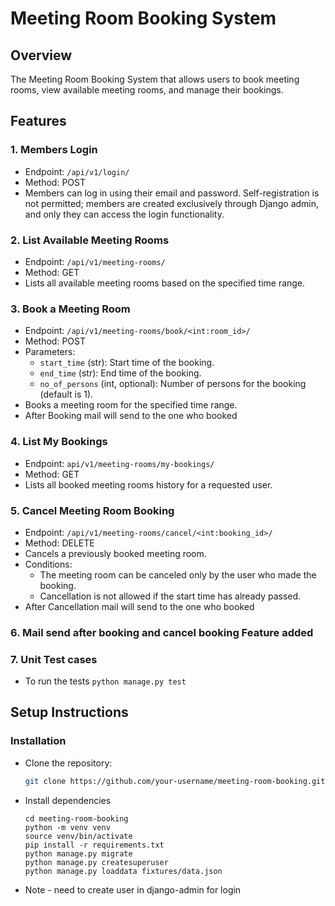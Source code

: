 # Meeting Room Booking System

## Overview
The Meeting Room Booking System that allows users to book meeting rooms, view available meeting rooms, and manage their bookings.

## Features

### 1. Members Login
- Endpoint: `/api/v1/login/`
- Method: POST
- Members can log in using their email and password. Self-registration is    not permitted; members are created exclusively through Django admin, and only they can access the login functionality.

### 2. List Available Meeting Rooms
- Endpoint: `/api/v1/meeting-rooms/`
- Method: GET
- Lists all available meeting rooms based on the specified time range.

### 3. Book a Meeting Room
- Endpoint: `/api/v1/meeting-rooms/book/<int:room_id>/`
- Method: POST
- Parameters:
  - `start_time` (str): Start time of the booking.
  - `end_time` (str): End time of the booking.
  - `no_of_persons` (int, optional): Number of persons for the booking (default is 1).
- Books a meeting room for the specified time range.
- After Booking mail will send to the one who booked

### 4. List My Bookings
- Endpoint: `api/v1/meeting-rooms/my-bookings/`
- Method: GET
- Lists all booked meeting rooms history for a requested user.

### 5. Cancel Meeting Room Booking
- Endpoint: `/api/v1/meeting-rooms/cancel/<int:booking_id>/`
- Method: DELETE
- Cancels a previously booked meeting room.
- Conditions:
  - The meeting room can be canceled only by the user who made the booking.
  - Cancellation is not allowed if the start time has already passed.
- After Cancellation mail will send to the one who booked


### 6. Mail send after booking and cancel booking Feature added

### 7. Unit Test cases
- To run the tests ```python manage.py test```


## Setup Instructions

### Installation
-  Clone the repository:
   ```bash
   git clone https://github.com/your-username/meeting-room-booking.git
    ```
-  Install dependencies
    ```
   cd meeting-room-booking
   python -m venv venv
   source venv/bin/activate
   pip install -r requirements.txt
   python manage.py migrate
   python manage.py createsuperuser
   python manage.py loaddata fixtures/data.json
   ```
- Note - 
  need to create user in django-admin for login

